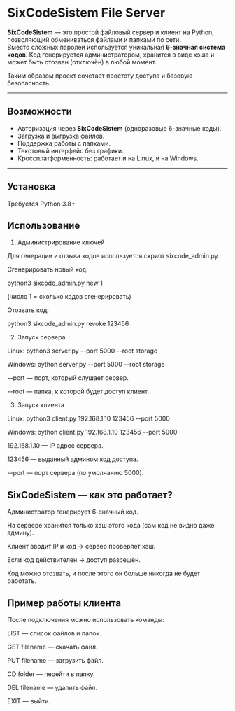 # SixCodeSistem File Server

**SixCodeSistem** — это простой файловый сервер и клиент на Python, позволяющий обмениваться файлами и папками по сети.  
Вместо сложных паролей используется уникальная **6-значная система кодов**. Код генерируется администратором, хранится в виде хэша и может быть отозван (отключён) в любой момент.  

Таким образом проект сочетает простоту доступа и базовую безопасность.  

---

## Возможности
- Авторизация через **SixCodeSistem** (одноразовые 6-значные коды).  
- Загрузка и выгрузка файлов.  
- Поддержка работы с папками.  
- Текстовый интерфейс без графики.  
- Кроссплатформенность: работает и на Linux, и на Windows.  

---

## Установка
Требуется Python 3.8+  

## Использование
1. Администрирование ключей

Для генерации и отзыва кодов используется скрипт sixcode_admin.py.

Сгенерировать новый код:

python3 sixcode_admin.py new 1


(число 1 = сколько кодов сгенерировать)

Отозвать код:

python3 sixcode_admin.py revoke 123456


2. Запуск сервера

Linux:
python3 server.py --port 5000 --root storage

Windows:
python server.py --port 5000 --root storage


--port — порт, который слушает сервер.

--root — папка, к которой будет доступ клиент.


3. Запуск клиента
   
Linux:
python3 client.py 192.168.1.10 123456 --port 5000

Windows:
python client.py 192.168.1.10 123456 --port 5000


192.168.1.10 — IP адрес сервера.

123456 — выданный админом код доступа.

--port — порт сервера (по умолчанию 5000).

## SixCodeSistem — как это работает?

Администратор генерирует 6-значный код.

На сервере хранится только хэш этого кода (сам код не видно даже админу).

Клиент вводит IP и код → сервер проверяет хэш.

Если код действителен → доступ разрешён.

Код можно отозвать, и после этого он больше никогда не будет работать.

## Пример работы клиента

После подключения можно использовать команды:

LIST — список файлов и папок.

GET filename — скачать файл.

PUT filename — загрузить файл.

CD folder — перейти в папку.

DEL filename — удалить файл.

EXIT — выйти.
